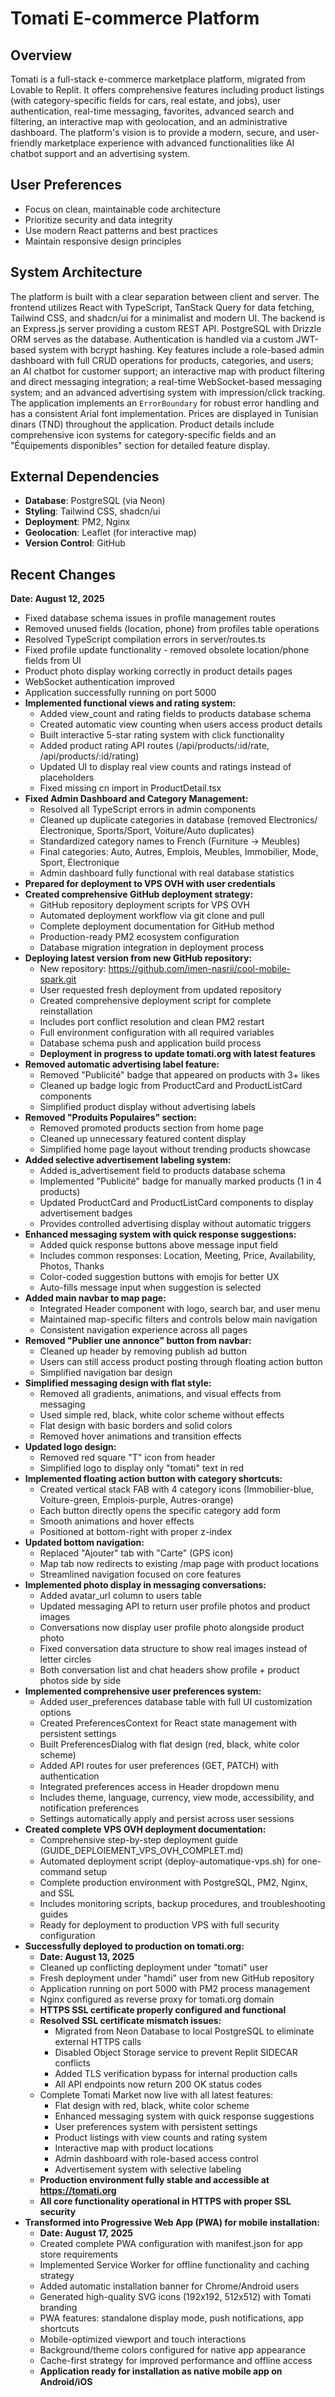 # Tomati E-commerce Platform

## Overview
Tomati is a full-stack e-commerce marketplace platform, migrated from Lovable to Replit. It offers comprehensive features including product listings (with category-specific fields for cars, real estate, and jobs), user authentication, real-time messaging, favorites, advanced search and filtering, an interactive map with geolocation, and an administrative dashboard. The platform's vision is to provide a modern, secure, and user-friendly marketplace experience with advanced functionalities like AI chatbot support and an advertising system.

## User Preferences
- Focus on clean, maintainable code architecture
- Prioritize security and data integrity
- Use modern React patterns and best practices
- Maintain responsive design principles

## System Architecture
The platform is built with a clear separation between client and server. The frontend utilizes React with TypeScript, TanStack Query for data fetching, Tailwind CSS, and shadcn/ui for a minimalist and modern UI. The backend is an Express.js server providing a custom REST API. PostgreSQL with Drizzle ORM serves as the database. Authentication is handled via a custom JWT-based system with bcrypt hashing. Key features include a role-based admin dashboard with full CRUD operations for products, categories, and users; an AI chatbot for customer support; an interactive map with product filtering and direct messaging integration; a real-time WebSocket-based messaging system; and an advanced advertising system with impression/click tracking. The application implements an `ErrorBoundary` for robust error handling and has a consistent Arial font implementation. Prices are displayed in Tunisian dinars (TND) throughout the application. Product details include comprehensive icon systems for category-specific fields and an "Équipements disponibles" section for detailed feature display.

## External Dependencies
- **Database**: PostgreSQL (via Neon)
- **Styling**: Tailwind CSS, shadcn/ui
- **Deployment**: PM2, Nginx
- **Geolocation**: Leaflet (for interactive map)
- **Version Control**: GitHub

## Recent Changes
**Date: August 12, 2025**
- Fixed database schema issues in profile management routes
- Removed unused fields (location, phone) from profiles table operations
- Resolved TypeScript compilation errors in server/routes.ts
- Fixed profile update functionality - removed obsolete location/phone fields from UI
- Product photo display working correctly in product details pages
- WebSocket authentication improved
- Application successfully running on port 5000
- **Implemented functional views and rating system:**
  - Added view_count and rating fields to products database schema
  - Created automatic view counting when users access product details
  - Built interactive 5-star rating system with click functionality
  - Added product rating API routes (/api/products/:id/rate, /api/products/:id/rating)
  - Updated UI to display real view counts and ratings instead of placeholders
  - Fixed missing cn import in ProductDetail.tsx
- **Fixed Admin Dashboard and Category Management:**
  - Resolved all TypeScript errors in admin components
  - Cleaned up duplicate categories in database (removed Electronics/Électronique, Sports/Sport, Voiture/Auto duplicates)
  - Standardized category names to French (Furniture → Meubles)
  - Final categories: Auto, Autres, Emplois, Meubles, Immobilier, Mode, Sport, Électronique
  - Admin dashboard fully functional with real database statistics
- **Prepared for deployment to VPS OVH with user credentials**
- **Created comprehensive GitHub deployment strategy:**
  - GitHub repository deployment scripts for VPS OVH
  - Automated deployment workflow via git clone and pull
  - Complete deployment documentation for GitHub method
  - Production-ready PM2 ecosystem configuration
  - Database migration integration in deployment process
- **Deploying latest version from new GitHub repository:**
  - New repository: https://github.com/imen-nasrii/cool-mobile-spark.git
  - User requested fresh deployment from updated repository
  - Created comprehensive deployment script for complete reinstallation
  - Includes port conflict resolution and clean PM2 restart
  - Full environment configuration with all required variables
  - Database schema push and application build process
  - **Deployment in progress to update tomati.org with latest features**
- **Removed automatic advertising label feature:**
  - Removed "Publicité" badge that appeared on products with 3+ likes
  - Cleaned up badge logic from ProductCard and ProductListCard components
  - Simplified product display without advertising labels
- **Removed "Produits Populaires" section:**
  - Removed promoted products section from home page
  - Cleaned up unnecessary featured content display
  - Simplified home page layout without trending products showcase
- **Added selective advertisement labeling system:**
  - Added is_advertisement field to products database schema
  - Implemented "Publicité" badge for manually marked products (1 in 4 products)
  - Updated ProductCard and ProductListCard components to display advertisement badges
  - Provides controlled advertising display without automatic triggers
- **Enhanced messaging system with quick response suggestions:**
  - Added quick response buttons above message input field
  - Includes common responses: Location, Meeting, Price, Availability, Photos, Thanks
  - Color-coded suggestion buttons with emojis for better UX
  - Auto-fills message input when suggestion is selected
- **Added main navbar to map page:**
  - Integrated Header component with logo, search bar, and user menu
  - Maintained map-specific filters and controls below main navigation
  - Consistent navigation experience across all pages
- **Removed "Publier une annonce" button from navbar:**
  - Cleaned up header by removing publish ad button
  - Users can still access product posting through floating action button
  - Simplified navigation bar design
- **Simplified messaging design with flat style:**
  - Removed all gradients, animations, and visual effects from messaging
  - Used simple red, black, white color scheme without effects
  - Flat design with basic borders and solid colors
  - Removed hover animations and transition effects
- **Updated logo design:**
  - Removed red square "T" icon from header
  - Simplified logo to display only "tomati" text in red
- **Implemented floating action button with category shortcuts:**
  - Created vertical stack FAB with 4 category icons (Immobilier-blue, Voiture-green, Emplois-purple, Autres-orange)
  - Each button directly opens the specific category add form
  - Smooth animations and hover effects
  - Positioned at bottom-right with proper z-index
- **Updated bottom navigation:**
  - Replaced "Ajouter" tab with "Carte" (GPS icon)
  - Map tab now redirects to existing /map page with product locations
  - Streamlined navigation focused on core features
- **Implemented photo display in messaging conversations:**
  - Added avatar_url column to users table
  - Updated messaging API to return user profile photos and product images
  - Conversations now display user profile photo alongside product photo
  - Fixed conversation data structure to show real images instead of letter circles
  - Both conversation list and chat headers show profile + product photos side by side
- **Implemented comprehensive user preferences system:**
  - Added user_preferences database table with full UI customization options
  - Created PreferencesContext for React state management with persistent settings
  - Built PreferencesDialog with flat design (red, black, white color scheme)
  - Added API routes for user preferences (GET, PATCH) with authentication
  - Integrated preferences access in Header dropdown menu
  - Includes theme, language, currency, view mode, accessibility, and notification preferences
  - Settings automatically apply and persist across user sessions
- **Created complete VPS OVH deployment documentation:**
  - Comprehensive step-by-step deployment guide (GUIDE_DEPLOIEMENT_VPS_OVH_COMPLET.md)
  - Automated deployment script (deploy-automatique-vps.sh) for one-command setup
  - Complete production environment with PostgreSQL, PM2, Nginx, and SSL
  - Includes monitoring scripts, backup procedures, and troubleshooting guides
  - Ready for deployment to production VPS with full security configuration
- **Successfully deployed to production on tomati.org:**
  - **Date: August 13, 2025**
  - Cleaned up conflicting deployment under "tomati" user
  - Fresh deployment under "hamdi" user from new GitHub repository
  - Application running on port 5000 with PM2 process management
  - Nginx configured as reverse proxy for tomati.org domain
  - **HTTPS SSL certificate properly configured and functional**
  - **Resolved SSL certificate mismatch issues:**
    * Migrated from Neon Database to local PostgreSQL to eliminate external HTTPS calls
    * Disabled Object Storage service to prevent Replit SIDECAR conflicts
    * Added TLS verification bypass for internal production calls
    * All API endpoints now return 200 OK status codes
  - Complete Tomati Market now live with all latest features:
    * Flat design with red, black, white color scheme
    * Enhanced messaging system with quick response suggestions
    * User preferences system with persistent settings
    * Product listings with view counts and rating system
    * Interactive map with product locations
    * Admin dashboard with role-based access control
    * Advertisement system with selective labeling
  - **Production environment fully stable and accessible at https://tomati.org**
  - **All core functionality operational in HTTPS with proper SSL security**
- **Transformed into Progressive Web App (PWA) for mobile installation:**
  - **Date: August 17, 2025**
  - Created complete PWA configuration with manifest.json for app store requirements
  - Implemented Service Worker for offline functionality and caching strategy
  - Added automatic installation banner for Chrome/Android users
  - Generated high-quality SVG icons (192x192, 512x512) with Tomati branding
  - PWA features: standalone display mode, push notifications, app shortcuts
  - Mobile-optimized viewport and touch interactions
  - Background/theme colors configured for native app appearance
  - Cache-first strategy for improved performance and offline access
  - **Application ready for installation as native mobile app on Android/iOS**